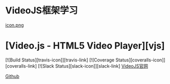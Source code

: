# VideoJS框架学习
[icon.png](./images/VideoJS.png)

# [Video.js - HTML5 Video Player][vjs]

[![Build Status][travis-icon]][travis-link]
[![Coverage Status][coveralls-icon]][coveralls-link]
[![Slack Status][slack-icon]][slack-link]
[VideoJS官网](http://videojs.com/ "VideoJS.com")

[Github](https://github.com/videojs "VideoJS")
